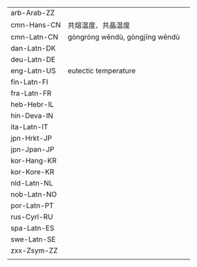 | | | |
|-|-|-|
| arb-Arab-ZZ |  |  |
| cmn-Hans-CN | 共熔温度、共晶温度 |  |
| cmn-Latn-CN | gòngróng wēndù, gòngjīng wēndù |  |
| dan-Latn-DK |  |  |
| deu-Latn-DE |  |  |
| eng-Latn-US | eutectic temperature |  |
| fin-Latn-FI |  |  |
| fra-Latn-FR |  |  |
| heb-Hebr-IL |  |  |
| hin-Deva-IN |  |  |
| ita-Latn-IT |  |  |
| jpn-Hrkt-JP |  |  |
| jpn-Jpan-JP |  |  |
| kor-Hang-KR |  |  |
| kor-Kore-KR |  |  |
| nld-Latn-NL |  |  |
| nob-Latn-NO |  |  |
| por-Latn-PT |  |  |
| rus-Cyrl-RU |  |  |
| spa-Latn-ES |  |  |
| swe-Latn-SE |  |  |
| zxx-Zsym-ZZ |  |  |
|  |  |  |
